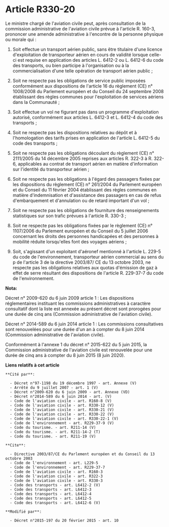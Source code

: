 # Article R330-20

Le ministre chargé de l'aviation civile peut, après consultation de la commission administrative de l'aviation civile prévue
à l'article R. 160-3, prononcer une amende administrative à l'encontre de la personne physique ou morale qui : 

1. Soit effectue un transport aérien public, sans être titulaire d'une licence d'exploitation de transporteur aérien en cours
de validité lorsque celle-ci est requise en application des articles L. 6412-2 ou L. 6412-6 du code des transports, ou bien
participe à l'organisation ou à la commercialisation d'une telle opération de transport aérien public ; 

2. Soit ne respecte pas les obligations de service public imposées conformément aux dispositions de l'article 16 du règlement
(CE) n° 1008/2008 du Parlement européen et du Conseil du 24 septembre 2008 établissant des règles communes pour
l'exploitation de services aériens dans la Communauté ; 

3. Soit effectue un vol ne figurant pas dans un programme d'exploitation autorisé, conformément aux articles L. 6412-3 et L.
6412-4 du code des transports ; 

4. Soit ne respecte pas les dispositions relatives au dépôt et à l'homologation des tarifs prises en application de l'article
L. 6412-5 du code des transports ; 

5. Soit ne respecte pas les obligations découlant du règlement (CE) n° 2111/2005 du 14 décembre 2005 reprises aux articles R.
322-3 à R. 322-6, applicables au contrat de transport aérien en matière d'information sur l'identité du transporteur
aérien ; 

6. Soit ne respecte pas les obligations à l'égard des passagers fixées par les dispositions du règlement (CE) n° 261/2004 du
Parlement européen et du Conseil du 11 février 2004 établissant des règles communes en matière d'indemnisation et
d'assistance des passagers en cas de refus d'embarquement et d'annulation ou de retard important d'un vol ; 

7. Soit ne respecte pas les obligations de fourniture des renseignements statistiques sur son trafic prévues à l'article R.
330-3 ; 

8. Soit ne respecte pas les obligations fixées par le règlement (CE) n° 1107/2006 du Parlement européen et du Conseil du 5
juillet 2006 concernant les droits des personnes handicapées et des personnes à mobilité réduite lorsqu'elles font des
voyages aériens ; 

9. Soit, s'agissant d'un exploitant d'aéronef mentionné à l'article L. 229-5 du code de l'environnement, transporteur aérien
commercial au sens du p de l'article 3 de la directive 2003/87/ CE du 13 octobre 2003, ne respecte pas les obligations
relatives aux quotas d'émission de gaz à effet de serre résultant des dispositions de l'article R. 229-37-7 du code de
l'environnement.

**Nota:**

Décret n° 2009-620 du 6 juin 2009 article 1 : Les dispositions réglementaires instituant les commissions administratives à
caractère consultatif dont la liste est annexée au présent décret sont prorogées pour une durée de cinq ans (Commission
administrative de l'aviation civile).

Décret n° 2014-589 du 6 juin 2014 article 1 : Les commissions consultatives sont renouvelées pour une durée d'un an à compter
du 8 juin 2014 (Commission administrative de l'aviation civile).

Conformément à l'annexe 1 du décret n° 2015-622 du 5 juin 2015, la Commission administrative de l'aviation civile est
renouvelée pour une durée de cinq ans à compter du 8 juin 2015 (8 juin 2020).

**Liens relatifs à cet article**

	**Cité par**:

	  - Décret n°97-1198 du 19 décembre 1997 - art. Annexe (V)
	  - Arrêté du 9 juillet 2007 - art. 1 (V)
	  - Décret n°2009-620 du 6 juin 2009 - art. Annexe (VD)
	  - Décret n°2014-589 du 6 juin 2014 - art. (V)
	  - Code de l'aviation civile - art. R160-8 (V)
	  - Code de l'aviation civile - art. R330-12 (V)
	  - Code de l'aviation civile - art. R330-21 (V)
	  - Code de l'aviation civile - art. R330-22 (V)
	  - Code de l'aviation civile - art. R330-22-1 (V)
	  - Code de l'environnement - art. R229-37-9 (V)
	  - Code du tourisme. - art. R211-14 (V)
	  - Code du tourisme. - art. R211-14-2 (T)
	  - Code du tourisme. - art. R211-19 (V)

	**Cite**:

	  - Directive 2003/87/CE du Parlement européen et du Conseil du 13 octobre 2003
	  - Code de l'environnement - art. L229-5
	  - Code de l'environnement - art. R229-37-7
	  - Code de l'aviation civile - art. R160-3
	  - Code de l'aviation civile - art. R322-3
	  - Code de l'aviation civile - art. R330-3
	  - Code des transports - art. L6412-2 (V)
	  - Code des transports - art. L6412-3
	  - Code des transports - art. L6412-4
	  - Code des transports - art. L6412-5
	  - Code des transports - art. L6412-6 (V)

	**Modifié par**:

	  - Décret n°2015-197 du 20 février 2015 - art. 10
